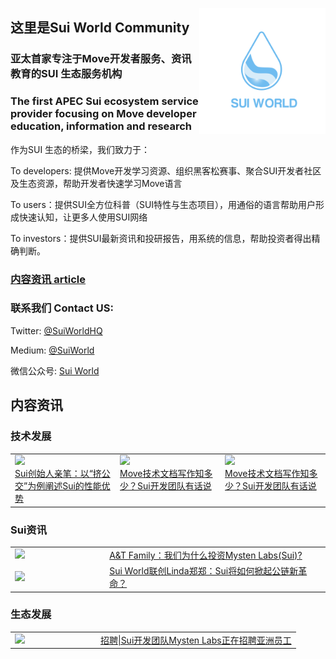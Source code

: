<img 
    align="right" 
    style="pointer-events:none;" 
    src="./images/logotiny.png" width=40%
/>

## 这里是Sui World Community

### 亚太首家专注于Move开发者服务、资讯教育的SUI 生态服务机构

### The first APEC Sui ecosystem service provider focusing on Move developer education, information and research

作为SUI 生态的桥梁，我们致力于：

To developers: 提供Move开发学习资源、组织黑客松赛事、聚合SUI开发者社区及生态资源，帮助开发者快速学习Move语言

To users：提供SUI全方位科普（SUI特性与生态项目），用通俗的语言帮助用户形成快速认知，让更多人使用SUI网络

To investors：提供SUI最新资讯和投研报告，用系统的信息，帮助投资者得出精确判断。

### [内容资讯 article](#内容资讯)

### 联系我们 Contact US:

Twitter: [@SuiWorldHQ](https://twitter.com/SuiWorldHQ)

Medium: [@SuiWorld](https://medium.com/@SuiWorld)

微信公众号: [Sui World](wechat.md)

## 内容资讯

### 技术发展

<table>
    <tr>
        <td width = 33% valign="top">
            <div height = 70% valign="top">
                <a href="https://mp.weixin.qq.com/s/6sJk_vuwONLEYlkOvvueeg">
                <image src="./images/articals/artical2.jpeg" />
                </a>
            </div>
            <div height = 30% valign="top">
                <a href="https://mp.weixin.qq.com/s/6sJk_vuwONLEYlkOvvueeg">Sui创始人亲笔：以“挤公交”为例阐述Sui的性能优势</a>
            </div>
        </td>
        <td width = 33% valign="top">
            <div height = 70% >
                <a href="https://medium.com/@SuiWorld/move%E6%8A%80%E6%9C%AF%E6%96%87%E6%A1%A3%E5%86%99%E4%BD%9C%E7%9F%A5%E5%A4%9A%E5%B0%91-sui%E5%BC%80%E5%8F%91%E5%9B%A2%E9%98%9F%E6%9C%89%E8%AF%9D%E8%AF%B4-7f7221ea4431">
                <image src="./images/articals/artical1.png" />
                </a>
            </div>
            <div height = 30% valign="top">
                <a href="https://medium.com/@SuiWorld/move%E6%8A%80%E6%9C%AF%E6%96%87%E6%A1%A3%E5%86%99%E4%BD%9C%E7%9F%A5%E5%A4%9A%E5%B0%91-sui%E5%BC%80%E5%8F%91%E5%9B%A2%E9%98%9F%E6%9C%89%E8%AF%9D%E8%AF%B4-7f7221ea4431">Move技术文档写作知多少？Sui开发团队有话说</a>
            </div>
        </td>
        <td width = 33% valign="top">
            <div height = 70% valign="top">
                <a href="https://mp.weixin.qq.com/s/POXbUCTSM9jKnzv0oggRpw">
                <image src="./images/articals/artical3.png" />
                </a>
            </div>
            <div height = 30% valign="top">
                <a href="https://mp.weixin.qq.com/s/POXbUCTSM9jKnzv0oggRpw">Move技术文档写作知多少？Sui开发团队有话说</a>
            </div>
        </td>
    </tr>
</table>

### Sui资讯

<table>
    <tr>
        <td width = 30% valign="left">
            <a href="https://mp.weixin.qq.com/s/cHk3tL2_o43HcOY3M18wzA">
                <image src="./images/articals/artical4.png" />
            </a>
        </td>
        <td width = 70% valign="top">
            <a href="https://mp.weixin.qq.com/s/cHk3tL2_o43HcOY3M18wzA">
                A&T Family：我们为什么投资Mysten Labs(Sui)?
            </a>
        </td>
    </tr>
    <tr>
        <td width = 30% valign="left">
            <a href="https://mp.weixin.qq.com/s/E_i_LbXJsD2k8ny3HiYT5g">
                <image src="./images/articals/artical5.png" />
            </a>
        </td>
        <td width = 70% valign="top">
            <a href="https://mp.weixin.qq.com/s/E_i_LbXJsD2k8ny3HiYT5g">
                Sui World联创Linda郑郑：Sui将如何掀起公链新革命？
            </a>
        </td>
    </tr>
</table>

### 生态发展

<table>
    <tr>
        <td width = 30% valign="left">
            <a href="https://medium.com/@SuiWorld/%E6%8B%9B%E8%81%98-sui%E5%BC%80%E5%8F%91%E5%9B%A2%E9%98%9Fmysten-labs%E6%AD%A3%E5%9C%A8%E6%8B%9B%E8%81%98%E4%BA%9A%E6%B4%B2%E5%91%98%E5%B7%A5-2909331eebfe">
                <image src="./images/articals/artical6.png" />
            </a>
        </td>
        <td width = 70% valign="top">
            <a href="https://medium.com/@SuiWorld/%E6%8B%9B%E8%81%98-sui%E5%BC%80%E5%8F%91%E5%9B%A2%E9%98%9Fmysten-labs%E6%AD%A3%E5%9C%A8%E6%8B%9B%E8%81%98%E4%BA%9A%E6%B4%B2%E5%91%98%E5%B7%A5-2909331eebfe">
                招聘|Sui开发团队Mysten Labs正在招聘亚洲员工
            </a>
        </td>
    </tr>
</table>



<!--
**SuiWorld/suiworld** is a ✨ _special_ ✨ repository because its `README.md` (this file) appears on your GitHub profile.

Here are some ideas to get you started:

- 🔭 I’m currently working on ...
- 🌱 I’m currently learning ...
- 👯 I’m looking to collaborate on ...
- 🤔 I’m looking for help with ...
- 💬 Ask me about ...
- 📫 How to reach me: ...
- 😄 Pronouns: ...
- ⚡ Fun fact: ...
-->
